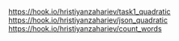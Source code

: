https://hook.io/hristiyanzahariev/task1_quadratic
https://hook.io/hristiyanzahariev/json_quadratic
https://hook.io/hristiyanzahariev/count_words